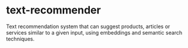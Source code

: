 # text-recommender
Text recommendation system that can suggest products, articles or services similar to a given input, using embeddings and semantic search techniques.
